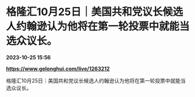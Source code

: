# 格隆汇10月25日｜美国共和党议长候选人约翰逊认为他将在第一轮投票中就能当选众议长。

**2023-10-25 15:56**

**https://www.gelonghui.com/live/1263212**

格隆汇10月25日｜美国共和党议长候选人约翰逊认为他将在第一轮投票中就能当选众议长。